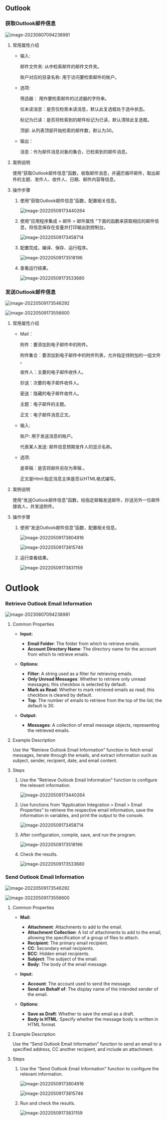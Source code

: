 ## Outlook

### 获取Outlook邮件信息

![image-20230807094238981](Outlook.assets/image-20230807094238981.png)

1. 常用属性介绍

   - 输入:

       邮件文件夹: 从中检索邮件的邮件文件夹。

       账户对应的目录名称: 用于访问要检索邮件的帐户。

   - 选项:

     筛选器： 用作要检索邮件的过滤器的字符串。

     仅未读消息：是否仅检索未读消息，默认此复选框处于选中状态。

     标记为已读：是否将检索到的邮件标记为已读，默认清除此复选框。

     顶部: 从列表顶部开始检索的邮件数，默认为30。

   - 输出：

     消息：作为邮件消息对象的集合，已检索到的邮件消息。

2. 案例说明

   使用“获取Outlook邮件信息”函数，收取邮件消息，并遍历循环邮件，取出邮件的主题、发件人、收件人、日期、邮件内容等信息。

3. 操作步骤

   1. 使用“获取Outlook邮件信息”函数，配置相关信息。

      ![image-20220509173440264](Outlook.assets/image-20220509173440264.png)

   2. 使用“应用程序集成 > 邮件 > 邮件属性 ”下面的函数来获取相应的邮件信息，将信息保存在变量并打印输出到控制台。

      ![image-20220509173458714](Outlook.assets/image-20220509173458714.png)

   3. 配置完成，编译、保存、运行程序。

      ![image-20220509173518196](Outlook.assets/image-20220509173518196.png)

   4. 查看运行结果。

      ![image-20220509173533680](Outlook.assets/image-20220509173533680.png)

### 发送Outlook邮件信息<span id ="发送outlook邮件信息"></span>

![image-20220509173546292](Outlook.assets/image-20220509173546292.png)

![image-20220509173556600](Outlook.assets/image-20220509173556600.png)

1. 常用属性介绍

   - Mail：

     附件：要添加到电子邮件中的附件。

     附件集合：要添加到电子邮件中的附件列表，允许指定待附加的一组文件 。

     收件人：主要的电子邮件收件人。

     抄送：次要的电子邮件收件人。

     密送：隐藏的电子邮件收件人。

     主题：电子邮件的主题。

     正文：电子邮件消息正文。

   - 输入:

     账户: 用于发送消息的帐户。

     代表某人发送: 邮件信息预期发件人的显示名称。

   - 选项:

     是草稿：是否将邮件另存为草稿 。

     正文是Html:指定消息主体是否以HTML格式编写。

2. 案例说明

   使用“发送Outlook邮件信息”函数，给指定邮箱发送邮件，抄送另外一位邮件接收人，并发送附件。

3. 操作步骤

   1. 使用“发送Outlook邮件信息”函数，配置相关信息。

      ![image-20220509173804916](Outlook.assets/image-20220509173804916.png)

      ![image-20220509173815746](Outlook.assets/image-20220509173815746.png)

   2. 运行查看结果。

      ![image-20220509173831159](Outlook.assets/image-20220509173831159.png)
      
# Outlook

### Retrieve Outlook Email Information

![image-20230807094238981](Outlook.assets/image-20230807094238981.png)

1. Common Properties

   - **Input:**
   
     - **Email Folder**: The folder from which to retrieve emails.
     - **Account Directory Name**: The directory name for the account from which to retrieve emails.

   - **Options:**
   
     - **Filter**: A string used as a filter for retrieving emails.
     - **Only Unread Messages**: Whether to retrieve only unread messages; this checkbox is selected by default.
     - **Mark as Read**: Whether to mark retrieved emails as read; this checkbox is cleared by default.
     - **Top**: The number of emails to retrieve from the top of the list; the default is 30.

   - **Output:**
   
     - **Messages**: A collection of email message objects, representing the retrieved emails.

2. Example Description

   Use the “Retrieve Outlook Email Information” function to fetch email messages, iterate through the emails, and extract information such as subject, sender, recipient, date, and email content.

3. Steps

   1. Use the “Retrieve Outlook Email Information” function to configure the relevant information.

      ![image-20220509173440264](Outlook.assets/image-20220509173440264.png)

   2. Use functions from “Application Integration > Email > Email Properties” to retrieve the respective email information, save the information in variables, and print the output to the console.

      ![image-20220509173458714](Outlook.assets/image-20220509173458714.png)

   3. After configuration, compile, save, and run the program.

      ![image-20220509173518196](Outlook.assets/image-20220509173518196.png)

   4. Check the results.

      ![image-20220509173533680](Outlook.assets/image-20220509173533680.png)

### Send Outlook Email Information<span id="send-outlook-email-information"></span>

![image-20220509173546292](Outlook.assets/image-20220509173546292.png)

![image-20220509173556600](Outlook.assets/image-20220509173556600.png)

1. Common Properties

   - **Mail:**

     - **Attachment**: Attachments to add to the email.
     - **Attachment Collection**: A list of attachments to add to the email, allowing the specification of a group of files to attach.
     - **Recipient**: The primary email recipient.
     - **CC**: Secondary email recipients.
     - **BCC**: Hidden email recipients.
     - **Subject**: The subject of the email.
     - **Body**: The body of the email message.

   - **Input:**

     - **Account**: The account used to send the message.
     - **Send on Behalf of**: The display name of the intended sender of the email.

   - **Options:**

     - **Save as Draft**: Whether to save the email as a draft.
     - **Body is HTML**: Specify whether the message body is written in HTML format.

2. Example Description

   Use the “Send Outlook Email Information” function to send an email to a specified address, CC another recipient, and include an attachment.

3. Steps

   1. Use the “Send Outlook Email Information” function to configure the relevant information.

      ![image-20220509173804916](Outlook.assets/image-20220509173804916.png)

      ![image-20220509173815746](Outlook.assets/image-20220509173815746.png)

   2. Run and check the results.

      ![image-20220509173831159](Outlook.assets/image-20220509173831159.png)
